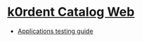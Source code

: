 # [k0rdent Catalog Web](https://k0rdent.github.io/catalog/)

- [Applications testing guide](docs/testing.md)
